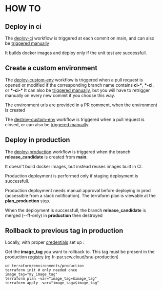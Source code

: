 # HOW TO

## Deploy in ci

The [deploy-ci](../.github/workflows/deploy-ci.yml) workflow is triggered at each commit on main, and can also be [triggered manually](https://github.com/betagouv/service-national-universel/actions/workflows/deploy-ci.yml)

It builds docker images and deploy only if the unit test are successfull.

## Create a custom environment

The [deploy-custom-env](../.github/workflows/deploy-custom-env.yml) workflow is triggered when a pull request is opened or modified if the corresponding branch name contains **ci-\***, **\*-ci**, or **\*-ci-\***
It can also be [triggered manually](https://github.com/betagouv/service-national-universel/actions/workflows/deploy-custom-env.yml), but you will have to retrigger manually on every new commit if you choose this way.

The environment urls are provided in a PR comment, when the environment is created

The [destroy-custom-env](../.github/workflows/destroy-custom-env.yml) workflow is triggered when a pull request is closed, or can also be [triggered manually](https://github.com/betagouv/service-national-universel/actions/workflows/destroy-custom-env.yml)

## Deploy in production

The [deploy-production](../.github/workflows/deploy-production.yml) workflow is triggered when the branch **release_candidate** is created from **main**.

It doesn't build docker images, but instead reuses images built in CI.

Production deployment is performed only if staging deployment is successfull.

Production deployment needs manual approval before deploying in prod (accessible from a slack notification). The terraform plan is viewable at the **plan_production** step.

When the deployment is successfull, the branch **release_candidate** is merged (--ff-only) in **production** then destroyed


## Rollback to previous tag in production

Locally, with proper [credentials](README.md) set up :

Get the **image_tag** you want to rollback to. This tag must be present in the production [registry](https://console.scaleway.com/registry/namespaces/fr-par/15d7461d-a478-4c89-a655-dfb6f67a54b1/images) (rg.fr-par.scw.cloud/snu-production)

```shell
cd terraform/environments/production
terraform init # only needed once
image_tag="my_image_tag"
terraform plan -var="image_tag=$image_tag"
terraform apply -var="image_tag=$image_tag"
```
